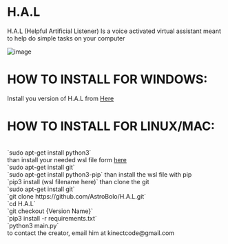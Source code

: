 # H.A.L

H.A.L (Helpful Artificial Listener) Is a voice activated virtual assistant meant to help do simple tasks on your computer

![image](https://raw.githubusercontent.com/AstroBolo/H.A.L/main/image.png)

<h1>HOW TO INSTALL FOR WINDOWS:</h1>
Install you version of H.A.L from <a href="https://github.com/AstroBolo/H.A.L/releases">Here</a>

<h1>HOW TO INSTALL FOR LINUX/MAC:</h1>
<br>
`sudo apt-get install python3`
<br>than install your needed wsl file form <a href="https://www.lfd.uci.edu/~gohlke/pythonlibs/#pyaudio">here</a>
<br>`sudo apt-get install git`
<br>`sudo apt-get install python3-pip`
than install the wsl file with pip
<br>`pip3 install (wsl filename here)`
than clone the git
<br>`sudo apt-get install git`
<br>`git clone https://github.com/AstroBolo/H.A.L.git`
<br>`cd H.A.L`
<br>`git checkout {Version Name}`
<br>`pip3 install -r requirements.txt`
<br>`python3 main.py`
<br>
to contact the creator, email him at kinectcode@gmail.com
